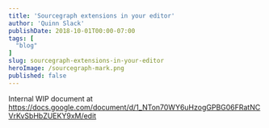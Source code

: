 ```yaml
---
title: 'Sourcegraph extensions in your editor'
author: 'Quinn Slack'
publishDate: 2018-10-01T00:00-07:00
tags: [
  "blog"
]
slug: sourcegraph-extensions-in-your-editor
heroImage: /sourcegraph-mark.png
published: false
---
```


Internal WIP document at https://docs.google.com/document/d/1_NTon70WY6uHzogGPBG06FRatNCVrKvSbHbZUEKY9xM/edit
